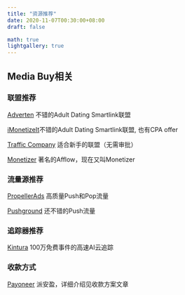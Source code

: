 ```yaml
---
title: "资源推荐"
date: 2020-11-07T00:30:00+08:00
draft: false

math: true
lightgallery: true
---
```


## Media Buy相关
### 联盟推荐
[Adverten](https://adverten.com/r/rrcramoszz) 不错的Adult Dating Smartlink联盟

[iMonetizeIt](https://partner.imonetizeit.com/registration?hash=1fb66f234b24e17e0434a06aeb8212ed)不错的Adult Dating Smartlink联盟, 也有CPA offer

[Traffic Company](http://www.trafficcompany.com/signup?p=9319) 适合新手的联盟（无需审批）

[Monetizer](https://www.monetizer.com/?pid=14945) 著名的Afflow，现在又叫Monetizer

### 流量源推荐
[PropellerAds](https://partners.propellerads.com/#/app/auth/signUp?ref_id=e2e1476509ed) 高质量Push和Pop流量

[Pushground](https://app.pushground.com/register?invitation=D6iOUcRXM9QKE2WKE7lhYA==) 还不错的Push流量

### 追踪器推荐

[Kintura](https://kintura.com/partner/maxjmac) 100万免费事件的高速AI云追踪

### 收款方式
[Payoneer](http://share.payoneer.com/nav/6BWdz1Y56GcKD8TbFi1vyHfc-h76Z14AzOyXSUMooQKxFUQuAiANse-iMY3r8mBvTsMFwzxDdnYBFZFm1OnpyQ2) 派安盈，详细介绍见收款方案文章